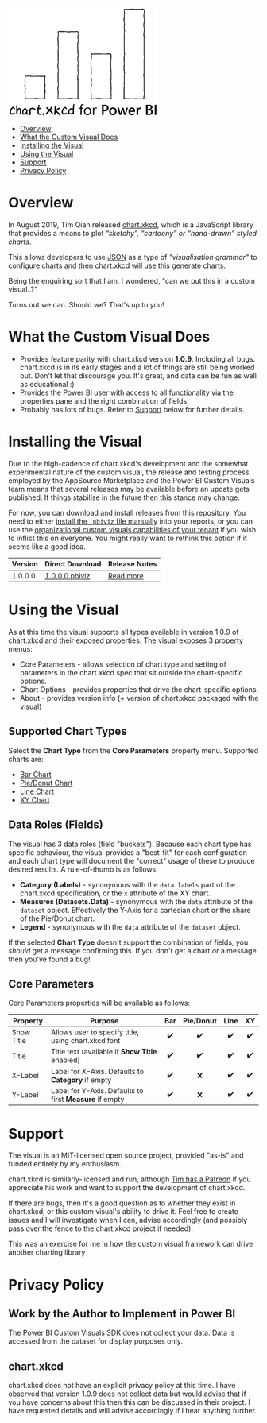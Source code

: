 ![chart.xkcd for Power BI](assets/main_logo_small.png)

* [Overview](#overview)
* [What the Custom Visual Does](#what-the-custom-visual-does)
* [Installing the Visual](#installing-the-visual)
* [Using the Visual](#using-the-visual)
* [Support](#support)
* [Privacy Policy](#privacy-policy)

# Overview

In August 2019, Tim Qian released [chart.xkcd](https://github.com/timqian/chart.xkcd), which is a JavaScript library that provides a means to plot *“sketchy”, “cartoony” or “hand-drawn” styled charts*.

This allows developers to use [JSON](https://www.json.org/) as a type of *"visualisation grammar"* to configure charts and then chart.xkcd will use this generate charts.

Being the enquiring sort that I am, I wondered, "can we put this in a custom visual..?"

Turns out we can. Should we? That's up to you!

# What the Custom Visual Does

* Provides feature parity with chart.xkcd version **1.0.9**. Including all bugs. chart.xkcd is in its early stages and a lot of things are still being worked out. Don't let that discourage you. It's great, and data can be fun as well as educational :)
* Provides the Power BI user with access to all functionality via the properties pane and the right combination of fields.
* Probably has lots of bugs. Refer to [Support](#support) below for further details.

# Installing the Visual

Due to the high-cadence of chart.xkcd's development and the somewhat experimental nature of the custom visual, the release and testing process employed by the AppSource Marketplace and the Power BI Custom Visuals team means that several releases may be available before an update gets published. If things stabilise in the future then this stance may change.

For now, you can download and install releases from this repository. You need to either [install the `.pbiviz` file manually](https://docs.microsoft.com/en-us/power-bi/power-bi-custom-visuals#import-a-custom-visual-from-a-file) into your reports, or you can use the [organizational custom visuals capabilities of your tenant](https://docs.microsoft.com/en-us/power-bi/power-bi-custom-visuals-organization) if you wish to inflict this on everyone. You might really want to rethink this option if it seems like a good idea.

| Version | Direct Download | Release Notes |
|---------|-----------------|---------------|
| 1.0.0.0 | [1.0.0.0.pbiviz](https://github.com/dm-p/powerbi-visuals-chartxkcd/releases/download/1.0.0.0/chartXkcd32FC84B3628540DDAA713E329738A6A0.1.0.0.0.pbiviz) | [Read more](https://github.com/dm-p/powerbi-visuals-chartxkcd/releases/tag/1.0.0.0) |

# Using the Visual

As at this time the visual supports all types available in version 1.0.9 of chart.xkcd and their exposed properties. The visual exposes 3 property menus:

* Core Parameters - allows selection of chart type and setting of parameters in the chart.xkcd spec that sit outside the chart-specific options.
* Chart Options - provides properties that drive the chart-specific options.
* About - provides version info (+ version of chart.xkcd packaged with the visual)

## Supported Chart Types

Select the **Chart Type** from the **Core Parameters** property menu. Supported charts are:

* [Bar Chart](https://timqian.com/chart.xkcd/#bar_chart)
* [Pie/Donut Chart](https://timqian.com/chart.xkcd/#pie_doughnut_chart)
* [Line Chart](https://timqian.com/chart.xkcd/#line_chart)
* [XY Chart](https://timqian.com/chart.xkcd/#xy_chart)

## Data Roles (Fields)

The visual has 3 data roles (field "buckets"). Because each chart type has specific behaviour, the visual provides a "best-fit" for each configuration and each chart type will document the "correct" usage of these to produce desired results. A rule-of-thumb is as follows:

* **Category (Labels)** - synonymous with the `data.labels` part of the chart.xkcd specification, or the `x` attribute of the XY chart.
* **Measures (Datasets.Data)** - synonymous with the `data` attribute of the `dataset` object. Effectively the Y-Axis for a cartesian chart or the share of the Pie/Donut chart. 
* **Legend** - synonymous with the `data` attribute of the `dataset` object.

If the selected **Chart Type** doesn't support the combination of fields, you *should* get a message confirming this. If you don't get a chart *or* a message then you've found a bug!

## Core Parameters

Core Parameters properties will be available as follows:

| Property   | Purpose                                                  | Bar   | Pie/Donut   | Line   | XY   |
|------------|----------------------------------------------------------|:-----:|:-----------:|:------:|:----:|
| Show Title | Allows user to specify title, using chart.xkcd font      |  ✔️   | ✔️         | ✔️     | ✔️  |
| Title      | Title text (available if **Show Title** enabled)         |  ✔️   | ✔️         | ✔️     | ✔️  |
| X-Label    | Label for X-Axis. Defaults to **Category** if empty      |  ✔️   | ❌         | ✔️     | ✔️  |
| Y-Label    | Label for Y-Axis. Defaults to first **Measure** if empty |  ✔️   | ❌         | ✔️     | ✔️  |

# Support

The visual is an MIT-licensed open source project, provided "as-is" and funded entirely by my enthusiasm. 

chart.xkcd is similarly-licensed and run, although [Tim has a Patreon](https://www.patreon.com/timqian) if you appreciate his work and want to support the development of chart.xkcd.

If there are bugs, then it's a good question as to whether they exist in chart.xkcd, or this custom visual's ability to drive it. Feel free to create issues and I will investigate when I can, advise accordingly (and possibly pass over the fence to the chart.xkcd project if needed).

This was an exercise for me in how the custom visual framework can drive another charting library

# Privacy Policy

## Work by the Author to Implement in Power BI

The Power BI Custom Visuals SDK does not collect your data. Data is accessed from the dataset for display purposes only.

## chart.xkcd

chart.xkcd does not have an explicit privacy policy at this time. I have observed that version 1.0.9 does not collect data but would advise that if you have concerns about this then this can be discussed in their project. I have requested details and will advise accordingly if I hear anything further.